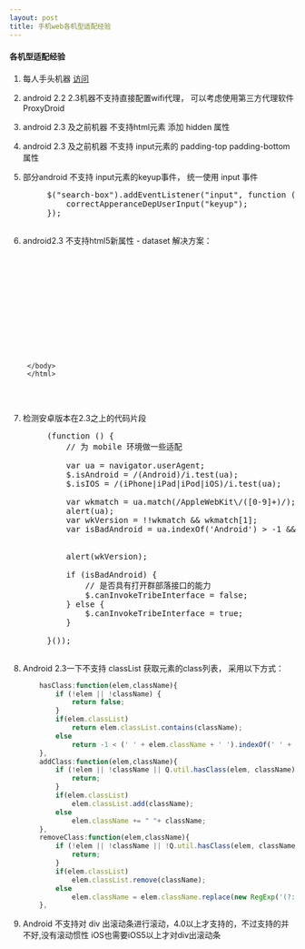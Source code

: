 ```yaml
---
layout: post
title: 手机web各机型适配经验
---
```


#### 各机型适配经验

1. 每人手头机器 [访问](https://docs.google.com/spreadsheet/ccc?key=0AnSPazf9T6tAdG5XQmhTVG5JVWt0a2VwWWxaMk5qSkE&usp=drive_web#gid=0)

2. android 2.2 2.3机器不支持直接配置wifi代理， 可以考虑使用第三方代理软件 ProxyDroid

3. android 2.3 及之前机器 不支持html元素 添加 hidden 属性

4. android 2.3 及之前机器 不支持 input元素的 padding-top padding-bottom 属性

5. 部分android 不支持 input元素的keyup事件， 统一使用 input 事件
    <pre class="brush: js">
        $("search-box").addEventListener("input", function (event) {
            correctApperanceDepUserInput("keyup");
        });
    </pre>

6. android2.3 不支持html5新属性 - dataset 解决方案：
    <pre class="brush: js">
        <!DOCTYPE html>
        <html>
        <head>
          <meta charset="UTF-8">
          <title>getDataset(android 2.3不支持HTML5新属性--dataset)</title>
        </head>
        <body>
          <a id="js-dataset" href="javascript:;" data-username="ocean" data-gender="male" data-hobby="loving girl"></a>

          <script type="text/javascript">
          function $(id) {
            return (typeof id === 'string' ? document.getElementById(id) : id);
          }

          function getDataset(elem, attr) {
            if(typeof elem.dataset !== 'undefined') {
              return attr ? elem.dataset[attr] : elem.dataset;
            } else {

              var obj = {};
              var attrs = $(elem).attributes;
              console.log(attrs);
              // return;
              if(attrs.length) {
                for(var i=0, len=attrs.length; i<len; i++) {
                  var current = attrs[i];
                  if(current.name.indexOf('data-') !== -1) {
                    obj[current.name.replace('data-', '')] = current.value;
                  }
                }
                return attr ? obj[attr] : obj;
              }

            }
          }

          console.log( getDataset('js-dataset') );
          console.log( getDataset('js-dataset', 'hobby') );
          </script>
        </body>
        </html>
    </pre>

7. 检测安卓版本在2.3之上的代码片段
    <pre class="brush: js">
        (function () {
            // 为 mobile 环境做一些适配

            var ua = navigator.userAgent;
            $.isAndroid = /(Android)/i.test(ua);
            $.isIOS = /(iPhone|iPad|iPod|iOS)/i.test(ua);

            var wkmatch = ua.match(/AppleWebKit\/([0-9]+)/);
            alert(ua);
            var wkVersion = !!wkmatch && wkmatch[1];
            var isBadAndroid = ua.indexOf('Android') > -1 && wkVersion < 534;


            alert(wkVersion);

            if (isBadAndroid) {
                // 是否具有打开群部落接口的能力
                $.canInvokeTribeInterface = false;
            } else {
                $.canInvokeTribeInterface = true;
            }

        }());
    </pre>


8. Android 2.3一下不支持 classList 获取元素的class列表， 采用以下方式：

    ```javascript
        hasClass:function(elem,className){
            if (!elem || !className) {
                return false;
            }
            if(elem.classList)
                return elem.classList.contains(className);
            else
                return -1 < (' ' + elem.className + ' ').indexOf(' ' + className + ' ');
        },
        addClass:function(elem,className){
            if (!elem || !className || Q.util.hasClass(elem, className)){
                return;
            }
            if(elem.classList)
                elem.classList.add(className);
            else
                elem.className += " "+ className;
        },
        removeClass:function(elem,className){
            if (!elem || !className || !Q.util.hasClass(elem, className)) {
                return;
            }
            if(elem.classList)
                elem.classList.remove(className);
            else
                elem.className = elem.className.replace(new RegExp('(?:^|\\s)' + className + '(?:\\s|$)'), ' ');
        },
    ```

9. Android 不支持对 div 出滚动条进行滚动，4.0以上才支持的，不过支持的并不好,没有滚动惯性 iOS也需要iOS5以上才对div出滚动条
